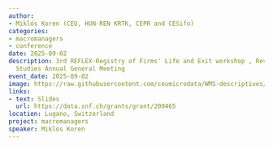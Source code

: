 ```yaml
---
author:
- Miklós Koren (CEU, HUN-REN KRTK, CEPR and CESifo)
categories:
- macromanagers
- conference
date: 2025-09-02
description: 3rd REFLEX-Registry of Firms' Life and Exit workshop , Review of Economic
  Studies Annual General Meeting
event_date: 2025-09-02
image: https://raw.githubusercontent.com/ceumicrodata/WMS-descriptives/refs/heads/main/output/fig/tozsde.jpg
links:
- text: Slides
  url: https://data.snf.ch/grants/grant/209465
location: Lugano, Switzerland
project: macromanagers
speaker: Miklós Koren
---
```

